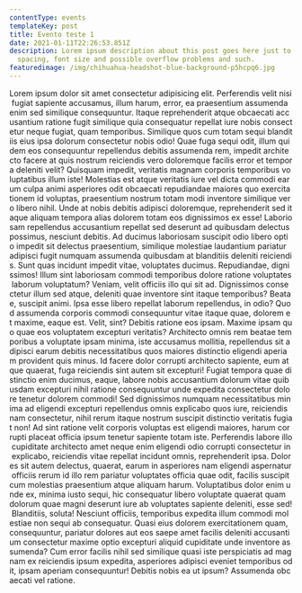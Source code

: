 ```yaml
---
contentType: events
templateKey: post
title: Evento teste 1
date: 2021-01-11T22:26:53.851Z
description: Lorem ipsum description about this post goes here just to test
  spacing, font size and possible overflow problems and such.
featuredimage: /img/chihuahua-headshot-blue-background-p5hcpq6.jpg
---
```



Lorem ipsum dolor sit amet consectetur adipisicing elit. Perferendis velit nisi fugiat sapiente accusamus, illum harum, error, ea praesentium assumenda enim sed similique consequuntur. Itaque reprehenderit atque obcaecati accusantium ratione fugit similique quia consequatur repellat iure nobis consectetur neque fugiat, quam temporibus. Similique quos cum totam sequi blanditiis eius ipsa dolorum consectetur nobis odio! Quae fuga sequi odit, illum quidem eos consequuntur repellendus debitis assumenda rem, impedit architecto facere at quis nostrum reiciendis vero doloremque facilis error et tempora deleniti velit? Quisquam impedit, veritatis magnam corporis temporibus voluptatibus illum iste! Molestias est atque veritatis iure vel dicta commodi earum culpa animi asperiores odit obcaecati repudiandae maiores quo exercitationem id voluptas, praesentium nostrum totam modi inventore similique vero libero nihil. Unde at nobis debitis adipisci doloremque, reprehenderit sed itaque aliquam tempora alias dolorem totam eos dignissimos ex esse! Laboriosam repellendus accusantium repellat sed deserunt ad quibusdam delectus possimus, nesciunt debitis. Ad ducimus laboriosam suscipit odio libero optio impedit sit delectus praesentium, similique molestiae laudantium pariatur adipisci fugit numquam assumenda quibusdam at blanditiis deleniti reiciendis. Sunt quas incidunt impedit vitae, voluptates ducimus. Repudiandae, dignissimos! Illum sint laboriosam commodi temporibus dolore ratione voluptates laborum voluptatum? Veniam, velit officiis illo qui sit ad. Dignissimos consectetur illum sed atque, deleniti quae inventore sint itaque temporibus? Beatae, suscipit animi. Ipsa esse libero repellat laborum repellendus, in odio? Quod assumenda corporis commodi consequuntur vitae itaque quae, dolorem et maxime, eaque est. Velit, sint? Debitis ratione eos ipsam. Maxime ipsam quo quae eos voluptatem excepturi veritatis? Architecto omnis rem beatae temporibus a voluptate ipsam minima, iste accusamus mollitia, repellendus sit adipisci earum debitis necessitatibus quos maiores distinctio eligendi aperiam provident quis minus. Id facere dolor corrupti architecto sapiente, eum atque quaerat, fuga reiciendis sint autem sit excepturi! Fugiat tempora quae distinctio enim ducimus, eaque, labore nobis accusantium dolorum vitae quibusdam excepturi nihil ratione consequuntur unde expedita consectetur dolore tenetur dolorem commodi! Sed dignissimos numquam necessitatibus minima ad eligendi excepturi repellendus omnis explicabo quos iure, reiciendis nam consectetur, nihil rerum itaque nostrum suscipit distinctio veritatis fugiat non! Ad sint ratione velit corporis voluptas est eligendi maiores, harum corrupti placeat officia ipsum tenetur sapiente totam iste. Perferendis labore illo cupiditate architecto amet neque enim eligendi odio corrupti consectetur in explicabo, reiciendis vitae repellat incidunt omnis, reprehenderit ipsa. Dolores sit autem delectus, quaerat, earum in asperiores nam eligendi aspernatur officiis rerum id illo rem pariatur voluptates officia quae odit, facilis suscipit cum molestias praesentium atque aliquam harum. Voluptatibus dolor enim unde ex, minima iusto sequi, hic consequatur libero voluptate quaerat quam dolorum quae magni deserunt iure ab voluptates sapiente deleniti, esse sed! Blanditiis, soluta! Nesciunt officiis, temporibus expedita illum commodi molestiae non sequi ab consequatur. Quasi eius dolorem exercitationem quam, consequuntur, pariatur dolores aut eos saepe amet facilis deleniti accusantium consectetur maxime optio excepturi aliquid cupiditate unde inventore assumenda? Cum error facilis nihil sed similique quasi iste perspiciatis ad magnam ex reiciendis ipsum expedita, asperiores adipisci eveniet temporibus odit, ipsam aperiam consequuntur! Debitis nobis ea ut ipsum? Assumenda obcaecati vel ratione.